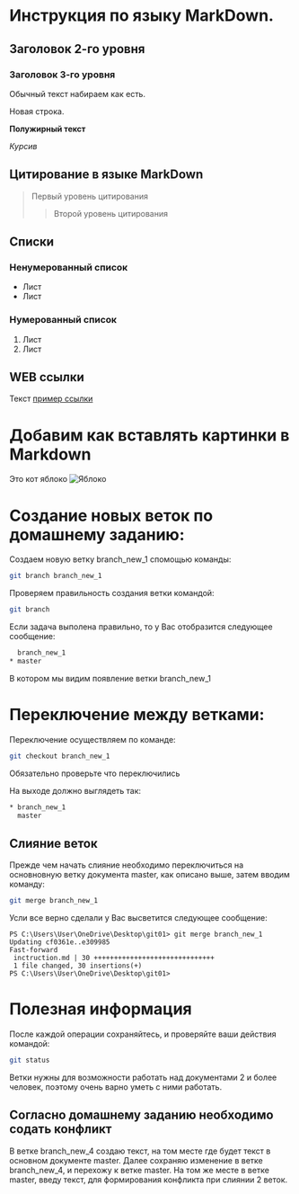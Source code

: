 # Инструкция по языку MarkDown.

## Заголовок 2-го уровня
### Заголовок 3-го уровня

Обычный текст набираем как есть.

Новая строка.

**Полужирный текст**

*Курсив*

## Цитирование в языке MarkDown
> Первый уровень цитирования
>> Второй уровень цитирования

## Списки
### Ненумерованный список
* Лист
* Лист

### Нумерованный список
1. Лист
2. Лист

## WEB ссылки
Текст [пример ссылки](http.example.com "Всплывающая подсказка")

# Добавим как вставлять картинки в Markdown
Это кот яблоко
![Яблоко](apple.jpg)

# Создание новых веток по домашнему заданию:
Создаем новую ветку branch_new_1 спомощью команды:
```sh
git branch branch_new_1
```
Проверяем правильность создания ветки командой:
```sh
git branch
```
Если задача выполена правильно, то у Вас отобразится следующее сообщение:
```sh
  branch_new_1
* master
```
В котором мы видим появление ветки branch_new_1

# Переключение между ветками:
Переключение осуществляем по команде:
```sh
git checkout branch_new_1
```

 Обязательно проверьте что переключились

 На выходе должно выглядеть так:
 ```sh
 * branch_new_1
   master
 ```
## Слияние веток

Прежде чем начать слияние необходимо переключиться на основновную ветку документа master, как описано выше, затем вводим команду:
```sh
git merge branch_new_1
```
Усли все верно сделали у Вас высветится следующее сообщение:
```
PS C:\Users\User\OneDrive\Desktop\git01> git merge branch_new_1
Updating cf0361e..e309985
Fast-forward
 inctruction.md | 30 ++++++++++++++++++++++++++++++
 1 file changed, 30 insertions(+)
PS C:\Users\User\OneDrive\Desktop\git01>
```
# Полезная информация

После каждой операции сохраняйтесь, и проверяйте ваши действия командой:
```sh
git status
```
 Ветки нужны для возможности работать над документами 2 и более человек, поэтому очень варно уметь с ними работать.

## Согласно домашнему заданию необходимо содать конфликт
 
 В ветке branch_new_4 создаю текст, на том месте где будет текст в основном документе master. Далее сохраняю изменение в ветке branch_new_4, и перехожу к ветке master. На том же месте в ветке master, введу текст, для формирования конфликта при слиянии 2 веток.
